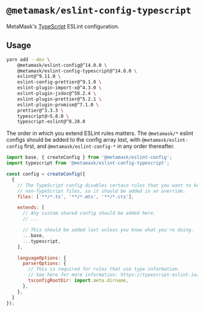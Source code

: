# `@metamask/eslint-config-typescript`

MetaMask's [TypeScript](https://www.typescriptlang.org) ESLint configuration.

## Usage

```bash
yarn add --dev \
    @metamask/eslint-config@^14.0.0 \
    @metamask/eslint-config-typescript@^14.0.0 \
    eslint@^9.11.0 \
    eslint-config-prettier@^9.1.0 \
    eslint-plugin-import-x@^4.3.0 \
    eslint-plugin-jsdoc@^50.2.4 \
    eslint-plugin-prettier@^5.2.1 \
    eslint-plugin-promise@^7.1.0 \
    prettier@^3.3.3 \
    typescript@~5.8.0 \
    typescript-eslint@^8.28.0
```

The order in which you extend ESLint rules matters.
The `@metamask/*` eslint configs should be added to the config array _last_,
with `@metamask/eslint-config` first, and `@metamask/eslint-config-*` in any
order thereafter.

```js
import base, { createConfig } from '@metamask/eslint-config';
import typescript from '@metamask/eslint-config-typescript';

const config = createConfig({
  {
    // The TypeScript config disables certain rules that you want to keep for
    // non-TypeScript files, so it should be added in an override.
    files: ['**/*.ts', '**/*.mts', '**/*.cts'],

    extends: [
      // Any custom shared config should be added here.
      // ...

      // This should be added last unless you know what you're doing.
      ...base,
      ...typescript,
    ],

    languageOptions: {
      parserOptions: {
        // This is required for rules that use type information.
        // See here for more information: https://typescript-eslint.io/getting-started/typed-linting
        tsconfigRootDir: import.meta.dirname,
      },
    },
  }
});
```
